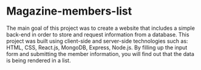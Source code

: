 # Magazine-members-list

The main goal of this project was to create a website that includes a simple back-end in order to store and request information from a database.
This project was built using client-side and server-side technologies such as: HTML, CSS, React.js, MongoDB, Express, Node.js.
By filling up the input form and submitting the member information, you will find out that the data is being rendered in a list.
